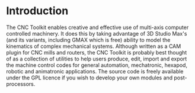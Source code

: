 # Introduction #

The CNC Toolkit enables creative and effective use of multi-axis computer controlled machinery.
It does this by taking advantage of 3D Studio Max's (and its variants, including GMAX which is free) ability to model the kinematics of complex mechanical systems. Although written as a CAM plugin for CNC mills and routers, the CNC Toolkit is probably best thought of as a collection of utilities to help users produce, edit, import and export the machine control codes for general automation, mechatronic, hexapod, robotic and animatronic applications. The source code is freely available under the GPL licence if you wish to develop your own modules and post-processors.